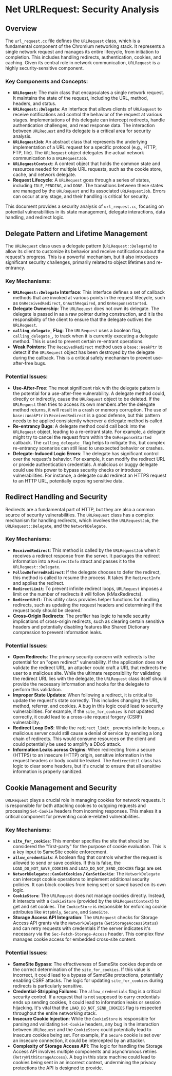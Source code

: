 # Net URLRequest: Security Analysis

## Overview

The `url_request.cc` file defines the `URLRequest` class, which is a fundamental component of the Chromium networking stack. It represents a single network request and manages its entire lifecycle, from initiation to completion. This includes handling redirects, authentication, cookies, and caching. Given its central role in network communication, `URLRequest` is a highly security-sensitive component.

### Key Components and Concepts:

- **`URLRequest`**: The main class that encapsulates a single network request. It maintains the state of the request, including the URL, method, headers, and status.
- **`URLRequest::Delegate`**: An interface that allows clients of `URLRequest` to receive notifications and control the behavior of the request at various stages. Implementations of this delegate can intercept redirects, handle authentication challenges, and read response data. The interaction between `URLRequest` and its delegate is a critical area for security analysis.
- **`URLRequestJob`**: An abstract class that represents the underlying implementation of a URL request for a specific protocol (e.g., HTTP, FTP, file). The `URLRequest` object delegates the actual network communication to a `URLRequestJob`.
- **`URLRequestContext`**: A context object that holds the common state and resources needed for multiple URL requests, such as the cookie store, cache, and network delegate.
- **Request Lifecycle**: A `URLRequest` goes through a series of states, including `IDLE`, `PENDING`, and `DONE`. The transitions between these states are managed by the `URLRequest` and its associated `URLRequestJob`. Errors can occur at any stage, and their handling is critical for security.

This document provides a security analysis of `url_request.cc`, focusing on potential vulnerabilities in its state management, delegate interactions, data handling, and redirect logic.

## Delegate Pattern and Lifetime Management

The `URLRequest` class uses a delegate pattern (`URLRequest::Delegate`) to allow its client to customize its behavior and receive notifications about the request's progress. This is a powerful mechanism, but it also introduces significant security challenges, primarily related to object lifetimes and re-entrancy.

### Key Mechanisms:

- **`URLRequest::Delegate` Interface**: This interface defines a set of callback methods that are invoked at various points in the request lifecycle, such as `OnReceivedRedirect`, `OnAuthRequired`, and `OnResponseStarted`.
- **Delegate Ownership**: The `URLRequest` does not own its delegate. The delegate is passed in as a raw pointer during construction, and it is the responsibility of the client to ensure that the delegate outlives the `URLRequest`.
- **`calling_delegate_` Flag**: The `URLRequest` uses a boolean flag, `calling_delegate_`, to track when it is currently executing a delegate method. This is used to prevent certain re-entrant operations.
- **Weak Pointers**: The `ReceivedRedirect` method uses a `base::WeakPtr` to detect if the `URLRequest` object has been destroyed by the delegate during the callback. This is a critical safety mechanism to prevent use-after-free bugs.

### Potential Issues:

- **Use-After-Free**: The most significant risk with the delegate pattern is the potential for a use-after-free vulnerability. A delegate method could, directly or indirectly, cause the `URLRequest` object to be deleted. If the `URLRequest` then tries to access its own members after the delegate method returns, it will result in a crash or memory corruption. The use of `base::WeakPtr` in `ReceivedRedirect` is a good defense, but this pattern needs to be applied consistently wherever a delegate method is called.
- **Re-entrancy Bugs**: A delegate method could call back into the `URLRequest` object, leading to a re-entrant state. For example, a delegate might try to cancel the request from within the `OnResponseStarted` callback. The `calling_delegate_` flag helps to mitigate this, but complex re-entrancy scenarios can still lead to unexpected behavior or crashes.
- **Delegate-Induced Logic Errors**: The delegate has significant control over the request's behavior. For example, it can modify the redirect URL or provide authentication credentials. A malicious or buggy delegate could use this power to bypass security checks or introduce vulnerabilities. For instance, a delegate could redirect an HTTPS request to an HTTP URL, potentially exposing sensitive data.

## Redirect Handling and Security

Redirects are a fundamental part of HTTP, but they are also a common source of security vulnerabilities. The `URLRequest` class has a complex mechanism for handling redirects, which involves the `URLRequestJob`, the `URLRequest::Delegate`, and the `NetworkDelegate`.

### Key Mechanisms:

- **`ReceivedRedirect`**: This method is called by the `URLRequestJob` when it receives a redirect response from the server. It packages the redirect information into a `RedirectInfo` struct and passes it to the `URLRequest::Delegate`.
- **`FollowDeferredRedirect`**: If the delegate chooses to defer the redirect, this method is called to resume the process. It takes the `RedirectInfo` and applies the redirect.
- **`RedirectLimit`**: To prevent infinite redirect loops, `URLRequest` imposes a limit on the number of redirects it will follow (kMaxRedirects).
- **`RedirectUtil`**: This utility class provides helper functions for handling redirects, such as updating the request headers and determining if the request body should be cleared.
- **Cross-Origin Redirects**: The profiler has logic to handle security implications of cross-origin redirects, such as clearing certain sensitive headers and potentially disabling features like Shared Dictionary compression to prevent information leaks.

### Potential Issues:

- **Open Redirects**: The primary security concern with redirects is the potential for an "open redirect" vulnerability. If the application does not validate the redirect URL, an attacker could craft a URL that redirects the user to a malicious site. While the ultimate responsibility for validating the redirect URL lies with the delegate, the `URLRequest` class itself should provide the necessary information and hooks for the delegate to perform this validation.
- **Improper State Updates**: When following a redirect, it is critical to update the request's state correctly. This includes changing the URL, method, referrer, and cookies. A bug in this logic could lead to security vulnerabilities. For example, if the `site_for_cookies` is not updated correctly, it could lead to a cross-site request forgery (CSRF) vulnerability.
- **Redirect Loop DoS**: While the `redirect_limit_` prevents infinite loops, a malicious server could still cause a denial of service by sending a long chain of redirects. This would consume resources on the client and could potentially be used to amplify a DDoS attack.
- **Information Leaks across Origins**: When redirecting from a secure (HTTPS) to an insecure (HTTP) origin, sensitive information in the request headers or body could be leaked. The `RedirectUtil` class has logic to clear some headers, but it's crucial to ensure that all sensitive information is properly sanitized.

## Cookie Management and Security

`URLRequest` plays a crucial role in managing cookies for network requests. It is responsible for both attaching cookies to outgoing requests and processing `Set-Cookie` headers from incoming responses. This makes it a critical component for preventing cookie-related vulnerabilities.

### Key Mechanisms:

- **`site_for_cookies`**: This member specifies the site that should be considered the "first-party" for the purpose of cookie evaluation. This is a key input to SameSite cookie enforcement.
- **`allow_credentials`**: A boolean flag that controls whether the request is allowed to send or save cookies. If this is false, the `LOAD_DO_NOT_SAVE_COOKIES` and `LOAD_DO_NOT_SEND_COOKIES` flags are set.
- **`NetworkDelegate::CanGetCookies` / `CanSetCookie`**: The `NetworkDelegate` can intercept cookie operations to implement additional security policies. It can block cookies from being sent or saved based on its own logic.
- **`CookieStore`**: The `URLRequest` does not manage cookies directly. Instead, it interacts with a `CookieStore` (provided by the `URLRequestContext`) to get and set cookies. The `CookieStore` is responsible for enforcing cookie attributes like `HttpOnly`, `Secure`, and `SameSite`.
- **Storage Access API Integration**: The `URLRequest` checks for Storage Access API grants via the `NetworkDelegate` (`GetStorageAccessStatus`) and can retry requests with credentials if the server indicates it's necessary via the `Sec-Fetch-Storage-Access` header. This complex flow manages cookie access for embedded cross-site content.

### Potential Issues:

- **SameSite Bypass**: The effectiveness of SameSite cookies depends on the correct determination of the `site_for_cookies`. If this value is incorrect, it could lead to a bypass of SameSite protections, potentially enabling CSRF attacks. The logic for updating `site_for_cookies` during redirects is particularly sensitive.
- **Credential-Stripping Failures**: The `allow_credentials` flag is a critical security control. If a request that is not supposed to carry credentials ends up sending cookies, it could lead to information leaks or session hijacking. It's vital that the `LOAD_DO_NOT_SEND_COOKIES` flag is respected throughout the entire networking stack.
- **Insecure Cookie Injection**: While the `CookieStore` is responsible for parsing and validating `Set-Cookie` headers, any bug in the interaction between `URLRequest` and the `CookieStore` could potentially lead to insecure cookies being set. For example, if a `Secure` cookie is set over an insecure connection, it could be intercepted by an attacker.
- **Complexity of Storage Access API**: The logic for handling the Storage Access API involves multiple components and asynchronous retries (`RetryWithStorageAccess`). A bug in this state machine could lead to cookies being sent in an incorrect context, undermining the privacy protections the API is designed to provide.